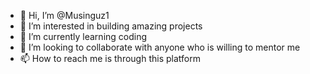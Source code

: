 - 👋 Hi, I’m @Musinguz1
- 👀 I’m interested in building amazing projects
- 🌱 I’m currently learning coding
- 💞️ I’m looking to collaborate with anyone who is willing to mentor me
- 📫 How to reach me is through this platform

<!---
Musinguz1/Musinguz1 is a ✨ special ✨ repository because its `README.md` (this file) appears on your GitHub profile.
You can click the Preview link to take a look at your changes.
--->
